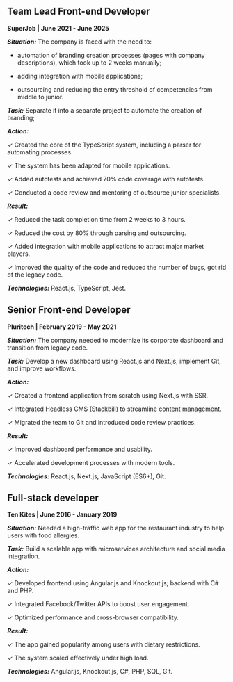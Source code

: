 ## Team Lead Front-end Developer
**SuperJob | June 2021 - June 2025**

***Situation:*** The company is faced with the need to:
- automation of branding creation processes (pages with company descriptions), which took up to 2 weeks manually;

- adding integration with mobile applications;

- outsourcing and reducing the entry threshold of competencies from middle to junior.

***Task:*** Separate it into a separate project to automate the creation of branding;

***Action:***

✓ Created the core of the TypeScript system, including a parser for automating processes.

✓ The system has been adapted for mobile applications.

✓ Added autotests and achieved 70% code coverage with autotests.

✓ Conducted a code review and mentoring of outsource junior specialists.

***Result:***

✓ Reduced the task completion time from 2 weeks to 3 hours.

✓ Reduced the cost by 80% through parsing and outsourcing.

✓ Added integration with mobile applications to attract major market players.

✓ Improved the quality of the code and reduced the number of bugs, got rid of the legacy code.

***Technologies:*** React.js, TypeScript, Jest.


## Senior Front-end Developer
**Pluritech | February 2019 - May 2021**

***Situation:*** The company needed to modernize its corporate dashboard and transition from legacy code.

***Task:*** Develop a new dashboard using React.js and Next.js, implement Git, and improve workflows.

***Action:***

✓ Created a frontend application from scratch using Next.js with SSR.

✓ Integrated Headless CMS (Stackbill) to streamline content management.

✓ Migrated the team to Git and introduced code review practices.

***Result:***

✓ Improved dashboard performance and usability.

✓ Accelerated development processes with modern tools.

***Technologies:*** React.js, Next.js, JavaScript (ES6+), Git.

## Full-stack developer
**Ten Kites | June 2016 - January 2019**

***Situation:*** Needed a high-traffic web app for the restaurant industry to help users with food allergies.

***Task:*** Build a scalable app with microservices architecture and social media integration.

***Action:***

✓ Developed frontend using Angular.js and Knockout.js; backend with C# and PHP.

✓ Integrated Facebook/Twitter APIs to boost user engagement.

✓ Optimized performance and cross-browser compatibility.

***Result:***

✓ The app gained popularity among users with dietary restrictions.

✓ The system scaled effectively under high load.

***Technologies:*** Angular.js, Knockout.js, C#, PHP, SQL, Git.
